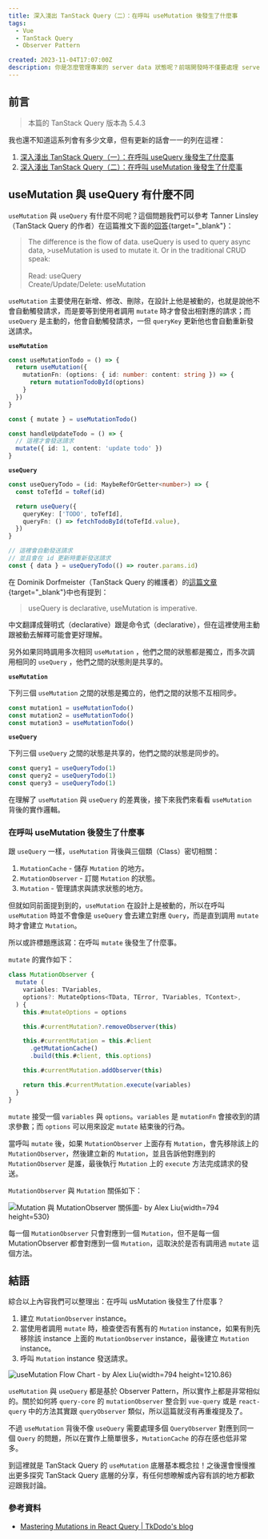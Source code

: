 ```yaml
---
title: 深入淺出 TanStack Query（二）：在呼叫 useMutation 後發生了什麼事
tags:
  - Vue
  - TanStack Query
  - Observer Pattern

created: 2023-11-04T17:07:00Z
description: 你是怎麼管理專案的 server data 狀態呢？前端開發時不僅要處理 server data 的快取，還要讓它能盡可能的跨元件共用，最後又要在適當的時候清除或更新，阿哩阿雜的真的很煩人。TanStack Query 是一個可以很好的解決這些問題的工具。這個系列文章將分享如何使用 TanStack Query 以及深入暸解它底層運作的原理與邏輯與架構。
---
```


## 前言

> 本篇的 TanStack Query 版本為 5.4.3

我也還不知道這系列會有多少文章，但有更新的話會一一的列在這裡：

1. [深入淺出 TanStack Query（一）：在呼叫 useQuery 後發生了什麼事](/posts/tanstack-query-source-code-1)
1. [深入淺出 TanStack Query（二）：在呼叫 useMutation 後發生了什麼事](/posts/tanstack-query-source-code-2)

## useMutation 與 useQuery 有什麼不同

`useMutation` 與 `useQuery` 有什麼不同呢？這個問題我們可以參考 Tanner Linsley（TanStack Query 的作者）在這篇推文下面的[回答](https://twitter.com/tannerlinsley/status/1324384797939003393){target="_blank"}：

>The difference is the flow of data. useQuery is used to query async data, >useMutation is used to mutate it. Or in the traditional CRUD speak:<br />
><br />
>Read: useQuery<br />
>Create/Update/Delete: useMutation

`useMutation` 主要使用在新增、修改、刪除，在設計上他是被動的，也就是說他不會自動觸發請求，而是要等到使用者調用 `mutate` 時才會發出相對應的請求；而 `useQuery` 是主動的，他會自動觸發請求，一但 `queryKey` 更新他也會自動重新發送請求。

**`useMutation`**

```ts
const useMutationTodo = () => {
  return useMutation({
    mutationFn: (options: { id: number: content: string }) => {
      return mutationTodoById(options)
    }
  })
}

const { mutate } = useMutationTodo()

const handleUpdateTodo = () => {
  // 這裡才會發送請求
  mutate({ id: 1, content: 'update todo' })
}
```

**`useQuery`**

```ts
const useQueryTodo = (id: MaybeRefOrGetter<number>) => {
  const toTefId = toRef(id)

  return useQuery({
    queryKey: ['TODO', toTefId],
    queryFn: () => fetchTodoById(toTefId.value),
  })
}

// 這裡會自動發送請求
// 並且會在 id 更新時重新發送請求
const { data } = useQueryTodo(() => router.params.id)
```

在 Dominik Dorfmeister（TanStack Query 的維護者）的[這篇文章](https://tkdodo.eu/blog/mastering-mutations-in-react-query){target="_blank"}中也有提到：

> useQuery is declarative, useMutation is imperative.

中文翻譯成聲明式（declarative）跟是命令式（declarative），但在這裡使用主動跟被動去解釋可能會更好理解。

另外如果同時調用多次相同 `useMutation` ，他們之間的狀態都是獨立，而多次調用相同的 `useQuery` ，他們之間的狀態則是共享的。

**`useMutation`**

下列三個 `useMutation` 之間的狀態是獨立的，他們之間的狀態不互相同步。

```ts
const mutation1 = useMutationTodo()
const mutation2 = useMutationTodo()
const mutation3 = useMutationTodo()
```

**`useQuery`**

下列三個 `useQuery` 之間的狀態是共享的，他們之間的狀態是同步的。

```ts
const query1 = useQueryTodo(1)
const query2 = useQueryTodo(1)
const query3 = useQueryTodo(1)
```

在理解了 `useMutation` 與 `useQuery` 的差異後，接下來我們來看看 `useMutation` 背後的實作邏輯。

### 在呼叫 useMutation 後發生了什麼事

跟 `useQuery` 一樣，`useMutation` 背後與三個類（Class）密切相關：

1. `MutationCache` - 儲存 `Mutation` 的地方。
1. `MutationObserver` - 訂閱 `Mutation` 的狀態。
1. `Mutation` - 管理請求與請求狀態的地方。

但就如同前面提到到的，`useMutation` 在設計上是被動的，所以在呼叫 `useMutation` 時並不會像是 `useQuery` 會去建立對應 `Query`，而是直到調用 `mutate` 時才會建立 `Mutation`。

所以或許標題應該寫：在呼叫 `mutate` 後發生了什麼事。

`mutate` 的實作如下：

```ts
class MutationObserver {
  mutate (
    variables: TVariables,
    options?: MutateOptions<TData, TError, TVariables, TContext>,
  ) {
    this.#mutateOptions = options

    this.#currentMutation?.removeObserver(this)

    this.#currentMutation = this.#client
      .getMutationCache()
      .build(this.#client, this.options)

    this.#currentMutation.addObserver(this)

    return this.#currentMutation.execute(variables)
  }
}
```

`mutate` 接受一個 `variables` 與 `options`。`variables` 是 `mutationFn` 會接收到的請求參數；而 `options` 可以用來設定 `mutate` 結束後的行為。

當呼叫 `mutate` 後，如果 `MutationObserver` 上面存有 `Mutation`，會先移除該上的 `MutationObserver`，然後建立新的 `Mutation`，並且告訴他對應到的 `MutationObserver` 是誰，最後執行 `Mutation` 上的 `execute` 方法完成請求的發送。

`MutationObserver` 與 `Mutation` 關係如下：

![Mutation 與 MutationObserver 關係圖- by Alex Liu](/images/mutation-architecture-1.png){width=794 height=530}

每一個 `MutationObserver` 只會對應到一個 `Mutation`，但不是每一個 MutationObserver 都會對應到一個 `Mutation`，這取決於是否有調用過 `mutate` 這個方法。

## 結語

綜合以上內容我們可以整理出：在呼叫 usMutation 後發生了什麼事？

1. 建立 `MutationObserver` instance。 
1. 當使用者調用 `mutate` 時，檢查使否有舊有的 `Mutation` instance，如果有則先移除該 instance 上面的 `MutationObserver` instance，最後建立 `Mutation` instance。
1. 呼叫 `Mutation` instance 發送請求。

![useMutation Flow Chart - by Alex Liu](/images/mutation-flow-chart.png){width=794 height=1210.86}

`useMutation` 與 `useQuery`  都是基於 Observer Pattern，所以實作上都是非常相似的。關於如何將 `query-core` 的 `mutationObserver` 整合到 `vue-query` 或是 `react-query` 中的方法其實跟 `queryObserver` 類似，所以這篇就沒有再重複提及了。

不過 `useMutation` 背後不像 `useQuery` 需要處理多個 `QueryObserver` 對應到同一個 `Query` 的問題，所以在實作上簡單很多，`MutationCache` 的存在感也低非常多。

到這裡就是 TanStack Query 的 `useMutation` 底層基本概念拉！之後還會慢慢推出更多探究 TanStack Query 底層的分享，有任何想暸解或內容有誤的地方都歡迎跟我討論。

### 參考資料

- [Mastering Mutations in React Query | TkDodo's blog](https://tkdodo.eu/blog/mastering-mutations-in-react-query)